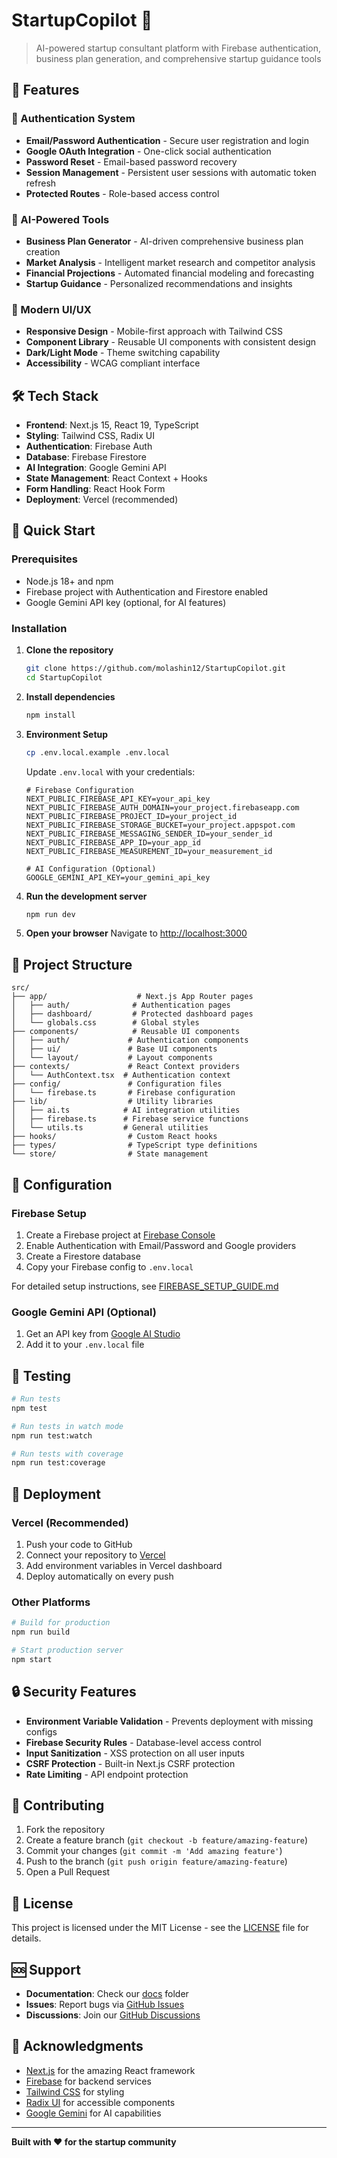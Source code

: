 # StartupCopilot 🚀

> AI-powered startup consultant platform with Firebase authentication, business plan generation, and comprehensive startup guidance tools

## 🌟 Features

### 🔐 Authentication System
- **Email/Password Authentication** - Secure user registration and login
- **Google OAuth Integration** - One-click social authentication
- **Password Reset** - Email-based password recovery
- **Session Management** - Persistent user sessions with automatic token refresh
- **Protected Routes** - Role-based access control

### 🤖 AI-Powered Tools
- **Business Plan Generator** - AI-driven comprehensive business plan creation
- **Market Analysis** - Intelligent market research and competitor analysis
- **Financial Projections** - Automated financial modeling and forecasting
- **Startup Guidance** - Personalized recommendations and insights

### 🎨 Modern UI/UX
- **Responsive Design** - Mobile-first approach with Tailwind CSS
- **Component Library** - Reusable UI components with consistent design
- **Dark/Light Mode** - Theme switching capability
- **Accessibility** - WCAG compliant interface

## 🛠️ Tech Stack

- **Frontend**: Next.js 15, React 19, TypeScript
- **Styling**: Tailwind CSS, Radix UI
- **Authentication**: Firebase Auth
- **Database**: Firebase Firestore
- **AI Integration**: Google Gemini API
- **State Management**: React Context + Hooks
- **Form Handling**: React Hook Form
- **Deployment**: Vercel (recommended)

## 🚀 Quick Start

### Prerequisites

- Node.js 18+ and npm
- Firebase project with Authentication and Firestore enabled
- Google Gemini API key (optional, for AI features)

### Installation

1. **Clone the repository**
   ```bash
   git clone https://github.com/molashin12/StartupCopilot.git
   cd StartupCopilot
   ```

2. **Install dependencies**
   ```bash
   npm install
   ```

3. **Environment Setup**
   ```bash
   cp .env.local.example .env.local
   ```
   
   Update `.env.local` with your credentials:
   ```env
   # Firebase Configuration
   NEXT_PUBLIC_FIREBASE_API_KEY=your_api_key
   NEXT_PUBLIC_FIREBASE_AUTH_DOMAIN=your_project.firebaseapp.com
   NEXT_PUBLIC_FIREBASE_PROJECT_ID=your_project_id
   NEXT_PUBLIC_FIREBASE_STORAGE_BUCKET=your_project.appspot.com
   NEXT_PUBLIC_FIREBASE_MESSAGING_SENDER_ID=your_sender_id
   NEXT_PUBLIC_FIREBASE_APP_ID=your_app_id
   NEXT_PUBLIC_FIREBASE_MEASUREMENT_ID=your_measurement_id
   
   # AI Configuration (Optional)
   GOOGLE_GEMINI_API_KEY=your_gemini_api_key
   ```

4. **Run the development server**
   ```bash
   npm run dev
   ```

5. **Open your browser**
   Navigate to [http://localhost:3000](http://localhost:3000)

## 📁 Project Structure

```
src/
├── app/                    # Next.js App Router pages
│   ├── auth/              # Authentication pages
│   ├── dashboard/         # Protected dashboard pages
│   └── globals.css        # Global styles
├── components/            # Reusable UI components
│   ├── auth/             # Authentication components
│   ├── ui/               # Base UI components
│   └── layout/           # Layout components
├── contexts/             # React Context providers
│   └── AuthContext.tsx  # Authentication context
├── config/               # Configuration files
│   └── firebase.ts       # Firebase configuration
├── lib/                  # Utility libraries
│   ├── ai.ts            # AI integration utilities
│   ├── firebase.ts      # Firebase service functions
│   └── utils.ts         # General utilities
├── hooks/                # Custom React hooks
├── types/                # TypeScript type definitions
└── store/                # State management
```

## 🔧 Configuration

### Firebase Setup

1. Create a Firebase project at [Firebase Console](https://console.firebase.google.com/)
2. Enable Authentication with Email/Password and Google providers
3. Create a Firestore database
4. Copy your Firebase config to `.env.local`

For detailed setup instructions, see [FIREBASE_SETUP_GUIDE.md](./FIREBASE_SETUP_GUIDE.md)

### Google Gemini API (Optional)

1. Get an API key from [Google AI Studio](https://makersuite.google.com/app/apikey)
2. Add it to your `.env.local` file

## 🧪 Testing

```bash
# Run tests
npm test

# Run tests in watch mode
npm run test:watch

# Run tests with coverage
npm run test:coverage
```

## 🚀 Deployment

### Vercel (Recommended)

1. Push your code to GitHub
2. Connect your repository to [Vercel](https://vercel.com)
3. Add environment variables in Vercel dashboard
4. Deploy automatically on every push

### Other Platforms

```bash
# Build for production
npm run build

# Start production server
npm start
```

## 🔒 Security Features

- **Environment Variable Validation** - Prevents deployment with missing configs
- **Firebase Security Rules** - Database-level access control
- **Input Sanitization** - XSS protection on all user inputs
- **CSRF Protection** - Built-in Next.js CSRF protection
- **Rate Limiting** - API endpoint protection

## 🤝 Contributing

1. Fork the repository
2. Create a feature branch (`git checkout -b feature/amazing-feature`)
3. Commit your changes (`git commit -m 'Add amazing feature'`)
4. Push to the branch (`git push origin feature/amazing-feature`)
5. Open a Pull Request

## 📄 License

This project is licensed under the MIT License - see the [LICENSE](LICENSE) file for details.

## 🆘 Support

- **Documentation**: Check our [docs](./docs/) folder
- **Issues**: Report bugs via [GitHub Issues](https://github.com/molashin12/StartupCopilot/issues)
- **Discussions**: Join our [GitHub Discussions](https://github.com/molashin12/StartupCopilot/discussions)

## 🙏 Acknowledgments

- [Next.js](https://nextjs.org/) for the amazing React framework
- [Firebase](https://firebase.google.com/) for backend services
- [Tailwind CSS](https://tailwindcss.com/) for styling
- [Radix UI](https://www.radix-ui.com/) for accessible components
- [Google Gemini](https://deepmind.google/technologies/gemini/) for AI capabilities

---

**Built with ❤️ for the startup community**
